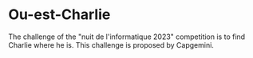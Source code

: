 # Ou-est-Charlie
The challenge of the "nuit de l'informatique 2023" competition is to find Charlie where he is. This challenge is proposed by Capgemini. 
